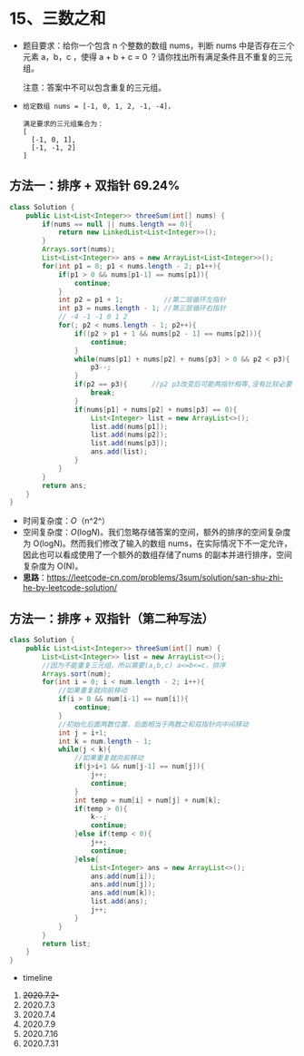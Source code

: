 # 15、三数之和

- 题目要求：给你一个包含 n 个整数的数组 nums，判断 nums 中是否存在三个元素 a，b，c ，使得 a + b + c = 0 ？请你找出所有满足条件且不重复的三元组。

  注意：答案中不可以包含重复的三元组。

- ```
  给定数组 nums = [-1, 0, 1, 2, -1, -4]，
  
  满足要求的三元组集合为：
  [
    [-1, 0, 1],
    [-1, -1, 2]
  ]
  ```

## 方法一：排序 + 双指针  69.24%

```java
class Solution {
    public List<List<Integer>> threeSum(int[] nums) {
        if(nums == null || nums.length == 0){
            return new LinkedList<List<Integer>>();
        }
        Arrays.sort(nums);
        List<List<Integer>> ans = new ArrayList<List<Integer>>();
        for(int p1 = 0; p1 < nums.length - 2; p1++){
            if(p1 > 0 && nums[p1-1] == nums[p1]){
                continue;
            }
            int p2 = p1 + 1;          //第二层循环左指针
            int p3 = nums.length - 1; //第三层循环右指针
            // -4 -1 -1 0 1 2
            for(; p2 < nums.length - 1; p2++){
                if((p2 > p1 + 1 && nums[p2 - 1] == nums[p2])){
                    continue;
                }
                while(nums[p1] + nums[p2] + nums[p3] > 0 && p2 < p3){
                    p3--;
                }
                if(p2 == p3){      //p2 p3改变后可能两指针相等,没有比较必要
                    break;
                }
                if(nums[p1] + nums[p2] + nums[p3] == 0){
                    List<Integer> list = new ArrayList<>();
                    list.add(nums[p1]);
                    list.add(nums[p2]);
                    list.add(nums[p3]);
                    ans.add(list);
                }
            }
        }
        return ans;
    }
}
```

- 时间复杂度：*O*（n^2^）
- 空间复杂度：*O*(log*N*)。我们忽略存储答案的空间，额外的排序的空间复杂度为 O(logN)。然而我们修改了输入的数组 nums，在实际情况下不一定允许，因此也可以看成使用了一个额外的数组存储了nums 的副本并进行排序，空间复杂度为 O(N)。
- **思路**：https://leetcode-cn.com/problems/3sum/solution/san-shu-zhi-he-by-leetcode-solution/



## 方法一：排序 + 双指针（第二种写法）

```java
class Solution {
    public List<List<Integer>> threeSum(int[] num) {
        List<List<Integer>> list = new ArrayList<>();
        //因为不能重复三元组，所以需要(a,b,c) a<=b<=c，排序
        Arrays.sort(num);
        for(int i = 0; i < num.length - 2; i++){
            //如果重复就向前移动
            if(i > 0 && num[i-1] == num[i]){
                continue;
            }
            //初始化后面两数位置，后面相当于两数之和双指针向中间移动
            int j = i+1;
            int k = num.length - 1;
            while(j < k){
                //如果重复就向前移动
                if(j>i+1 && num[j-1] == num[j]){
                    j++;
                    continue;
                }
                int temp = num[i] + num[j] + num[k];
                if(temp > 0){
                    k--;
                    continue;
                }else if(temp < 0){
                    j++;
                    continue;
                }else{
                    List<Integer> ans = new ArrayList<>();
                    ans.add(num[i]);
                    ans.add(num[j]);
                    ans.add(num[k]);
                    list.add(ans);
                    j++;
                }
            }
        }
        return list;
    }
}
```



- timeline

1. ~~2020.7.2-~~
2. 2020.7.3
3. 2020.7.4
4. 2020.7.9
5. 2020.7.16
6. 2020.7.31